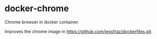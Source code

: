 # docker-chrome
Chrome browser in docker container.  

Improves the chrome image in https://github.com/jessfraz/dockerfiles.git.  
